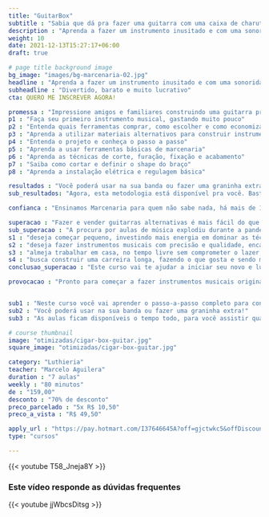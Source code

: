 ```yaml
---
title: "GuitarBox"
subtitle : "Sabia que dá pra fazer uma guitarra com uma caixa de charuto?"
description : "Aprenda a fazer um instrumento inusitado e com uma sonoridade incrível."
weight: 10
date: 2021-12-13T15:27:17+06:00
draft: true

# page title background image
bg_image: "images/bg-marcenaria-02.jpg"
headline : "Aprenda a fazer um instrumento inusitado e com uma sonoridade incrível"
subheadline : "Divertido, barato e muito lucrativo"
cta: QUERO ME INSCREVER AGORA!

promessa : "Impressione amigos e familiares construindo uma guitarra pra lá de charmosa"
p1 : "Faça seu primeiro instrumento musical, gastando muito pouco"
p2 : "Entenda quais ferramentas comprar, como escolher e como economizar"
p3 : "Aprenda a utilizar materiais alternativos para construir instrumentos de corda"
p4 : "Entenda o projeto e conheça o passo a passo"
p5 : "Aprenda a usar ferramentas básicas de marcenaria"
p6 : "Aprenda as técnicas de corte, furação, fixação e acabamento"
p7 : "Saiba como cortar e definir o shape do braço"
p8 : "Aprenda a instalação elétrica e regulagem básica"

resultados : "Você poderá usar na sua banda ou fazer uma graninha extra!"
sub_resultados: "Agora, esta metodologia está disponível pra você. Basta ver os resultados de alguns dos nossos alunos:"

confianca : "Ensinamos Marcenaria para quem não sabe nada, há mais de 11 anos"

superacao : "Fazer e vender guitarras alternativas é mais fácil do que você imagina"
sub_superacao : "A procura por aulas de música explodiu durante a pandemia. E cada aluno precisa de um instrumento. Se você:"
s1 : "deseja começar pequeno, investindo mais energia em dominar as técnicas do que dinheiro em ferramentas"
s2 : "deseja fazer instrumentos musicais com precisão e qualidade, encantando clientes mesmo com os projetos mais simples"
s3 : "almeja trabalhar em casa, no tempo livre sem comprometer o lazer, ficando perto da família"
s4 : "busca construir uma carreira longa, fazendo o que gosta e sendo muito bem remunerado por isso"
conclusao_superacao : "Este curso vai te ajudar a iniciar seu novo e lucrativo negócio."

provocacao : "Pronto para começar a fazer instrumentos musicais originais?"


sub1 : "Neste curso você vai aprender o passo-a-passo completo para construir o instrumento, incluindo a parte elétrica. "
sub2 : "Você poderá usar na sua banda ou fazer uma graninha extra!"
sub3 : "As aulas ficam disponíveis o tempo todo, para você assistir quando quiser e de onde quiser. E você terá acesso a um grupo exclusivo no Telegram, para resolver todas as suas dúvidas."

# course thumbnail
image: "otimizadas/cigar-box-guitar.jpg"
square_image: "otimizadas/cigar-box-guitar.jpg"

category: "Luthieria"
teacher: "Marcelo Aguilera"
duration : "7 aulas"
weekly : "80 minutos"
de : "159,00"
desconto : "70% de desconto"
preco_parcelado : "5x R$ 10,50"
preco_a_vista : "R$ 49,50"

apply_url : "https://pay.hotmart.com/I37646645A?off=gjctwkc5&offDiscount=FELIZNATAL"
type: "cursos"

---
```


{{< youtube T58_Jneja8Y >}}


### Este vídeo responde as dúvidas frequentes
{{< youtube jjWbcsDitsg >}}

